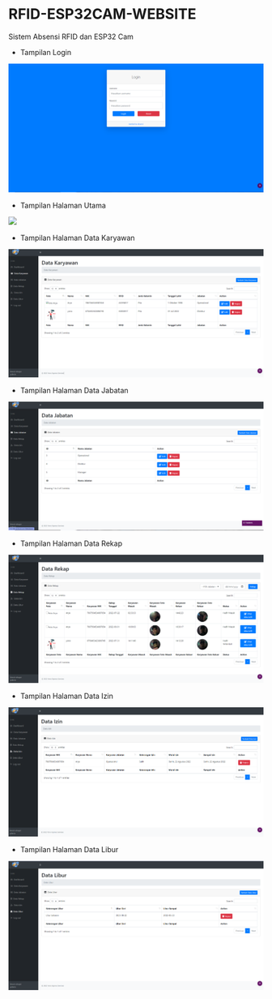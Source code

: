 # RFID-ESP32CAM-WEBSITE
Sistem Absensi RFID dan ESP32 Cam



- Tampilan Login
<img src="image/login.PNG">

- Tampilan Halaman Utama
<img src="image/halamanutama.PNG">

- Tampilan Halaman Data Karyawan
<img src="image/datakaryawan.PNG">

- Tampilan Halaman Data Jabatan
<img src="image/datajabatan.PNG">

- Tampilan Halaman Data Rekap
<img src="image/datarekap.PNG">

- Tampilan Halaman Data Izin
<img src="image/dataizin.PNG">

- Tampilan Halaman Data Libur
<img src="image/datalibur.PNG">